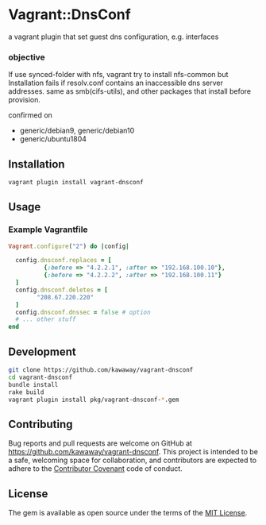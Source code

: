 # Vagrant::DnsConf

a vagrant plugin that set guest dns configuration, e.g. interfaces

### objective
If use synced-folder with nfs, vagrant try to install nfs-common but Installation fails if resolv.conf contains an inaccessible dns server addresses. same as smb(cifs-utils), and other packages that install before provision.

confirmed on
 - generic/debian9, generic/debian10
 - generic/ubuntu1804

## Installation

```sh
vagrant plugin install vagrant-dnsconf
```

## Usage
### Example Vagrantfile
```ruby
Vagrant.configure("2") do |config|

  config.dnsconf.replaces = [
          {:before => "4.2.2.1", :after => "192.168.100.10"},
          {:before => "4.2.2.2", :after => "192.168.100.11"}
  ]
  config.dnsconf.deletes = [
        "208.67.220.220"
  ]
  config.dnsconf.dnssec = false # option
  # ... other stuff
end
```

## Development

```sh
git clone https://github.com/kawaway/vagrant-dnsconf
cd vagrant-dnsconf
bundle install
rake build
vagrant plugin install pkg/vagrant-dnsconf-*.gem
```

## Contributing

Bug reports and pull requests are welcome on GitHub at https://github.com/kawaway/vagrant-dnsconf. This project is intended to be a safe, welcoming space for collaboration, and contributors are expected to adhere to the [Contributor Covenant](contributor-covenant.org) code of conduct.


## License

The gem is available as open source under the terms of the [MIT License](http://opensource.org/licenses/MIT).

